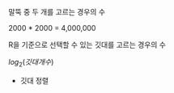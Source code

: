 말뚝 중 두 개를 고르는 경우의 수

2000 \* 2000 = 4,000,000

R을 기준으로 선택할 수 있는 깃대를 고르는 경우의 수

$log_2(깃대개수)$

- 깃대 정렬
